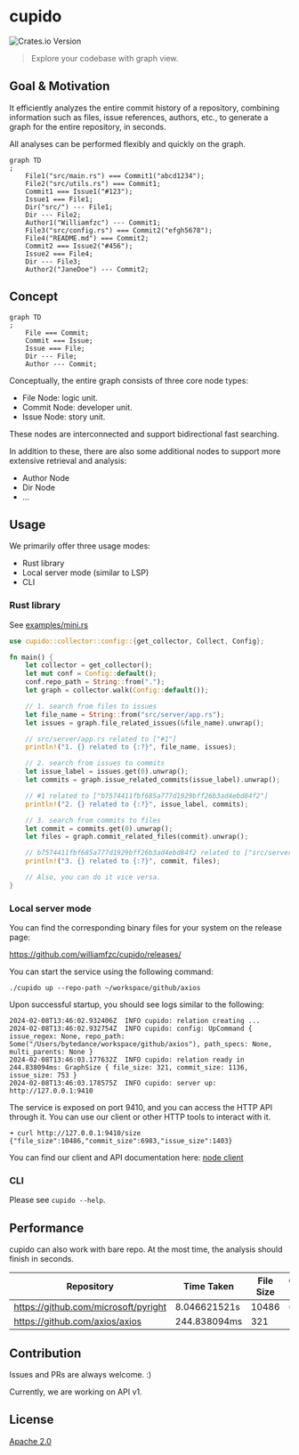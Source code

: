 # cupido

![Crates.io Version](https://img.shields.io/crates/v/cupido)

> Explore your codebase with graph view.

## Goal & Motivation

It efficiently analyzes the entire commit history of a repository, combining information such as files, issue
references, authors, etc., to generate a graph for the entire repository, in seconds.

All analyses can be performed flexibly and quickly on the graph.

```mermaid
graph TD
;
    File1("src/main.rs") === Commit1("abcd1234");
    File2("src/utils.rs") === Commit1;
    Commit1 === Issue1("#123");
    Issue1 === File1;
    Dir("src/") --- File1;
    Dir --- File2;
    Author1("Williamfzc") --- Commit1;
    File3("src/config.rs") === Commit2("efgh5678");
    File4("README.md") === Commit2;
    Commit2 === Issue2("#456");
    Issue2 === File4;
    Dir --- File3;
    Author2("JaneDoe") --- Commit2;

```

## Concept

```mermaid
graph TD
;
    File === Commit;
    Commit === Issue;
    Issue === File;
    Dir --- File;
    Author --- Commit;
```

Conceptually, the entire graph consists of three core node types:

- File Node: logic unit.
- Commit Node: developer unit.
- Issue Node: story unit.

These nodes are interconnected and support bidirectional fast searching.

In addition to these, there are also some additional nodes to support more extensive retrieval and analysis:

- Author Node
- Dir Node
- ...

## Usage

We primarily offer three usage modes:

- Rust library
- Local server mode (similar to LSP)
- CLI

### Rust library

See [examples/mini.rs](examples/mini.rs)

```rust
use cupido::collector::config::{get_collector, Collect, Config};

fn main() {
    let collector = get_collector();
    let mut conf = Config::default();
    conf.repo_path = String::from(".");
    let graph = collector.walk(Config::default());

    // 1. search from files to issues
    let file_name = String::from("src/server/app.rs");
    let issues = graph.file_related_issues(&file_name).unwrap();

    // src/server/app.rs related to ["#1"]
    println!("1. {} related to {:?}", file_name, issues);

    // 2. search from issues to commits
    let issue_label = issues.get(0).unwrap();
    let commits = graph.issue_related_commits(issue_label).unwrap();

    // #1 related to ["b7574411fbf685a777d1929bff26b3ad4ebd84f2"]
    println!("2. {} related to {:?}", issue_label, commits);

    // 3. search from commits to files
    let commit = commits.get(0).unwrap();
    let files = graph.commit_related_files(commit).unwrap();

    // b7574411fbf685a777d1929bff26b3ad4ebd84f2 related to ["src/server/mod.rs", "src/server/handler.rs", "src/server/config.rs", "src/server/app.rs", "src/server.rs", "src/main.rs"]
    println!("3. {} related to {:?}", commit, files);

    // Also, you can do it vice versa.
}
```

### Local server mode

You can find the corresponding binary files for your system on the release page:

https://github.com/williamfzc/cupido/releases/

You can start the service using the following command:

```shell
./cupido up --repo-path ~/workspace/github/axios
```

Upon successful startup, you should see logs similar to the following:

```text
2024-02-08T13:46:02.932406Z  INFO cupido: relation creating ...
2024-02-08T13:46:02.932754Z  INFO cupido: config: UpCommand { issue_regex: None, repo_path: Some("/Users/bytedance/workspace/github/axios"), path_specs: None, multi_parents: None }
2024-02-08T13:46:03.177632Z  INFO cupido: relation ready in 244.838094ms: GraphSize { file_size: 321, commit_size: 1136, issue_size: 753 }
2024-02-08T13:46:03.178575Z  INFO cupido: server up: http://127.0.0.1:9410
```

The service is exposed on port 9410, and you can access the HTTP API through it. You can use our client or other HTTP
tools to interact with it.

```shell
➜ curl http://127.0.0.1:9410/size
{"file_size":10486,"commit_size":6983,"issue_size":1403}
```

You can find our client and API documentation here: [node client](./client/node)

### CLI

Please see `cupido --help`.

## Performance

cupido can also work with bare repo. At the most time, the analysis should finish in seconds.

| Repository                           | Time Taken   | File Size | Commit Size | Issue Size |
|--------------------------------------|--------------|-----------|-------------|------------|
| https://github.com/microsoft/pyright | 8.046621521s | 10486     | 6983        | 1403       |
| https://github.com/axios/axios       | 244.838094ms | 321       | 1136        | 753        |

## Contribution

Issues and PRs are always welcome. :)

Currently, we are working on API v1.

## License

[Apache 2.0](LICENSE)
